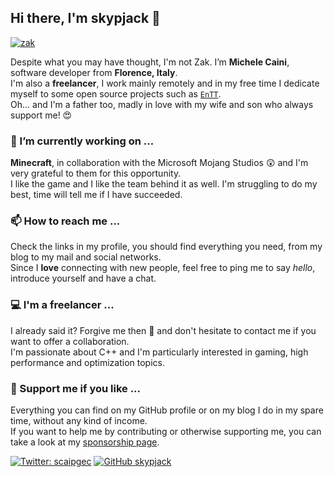 ## Hi there, I'm skypjack 👋

[![zak](https://user-images.githubusercontent.com/1812216/101640887-5e9ba800-3a31-11eb-8b2f-861f2920301e.gif)](https://github.com/skypjack)

Despite what you may have thought, I'm not Zak. I’m **Michele Caini**, software developer from **Florence, Italy**.<br/>
I'm also a **freelancer**, I work mainly remotely and in my free time I dedicate myself to some open source projects such as [`EnTT`](https://github.com/skypjack/entt).<br/>
Oh... and I'm a father too, madly in love with my wife and son who always support me! :heart_eyes:

### 🔭 I’m currently working on ...

**Minecraft**, in collaboration with the Microsoft Mojang Studios :astonished: and I'm very grateful to them for this opportunity.<br/>
I like the game and I like the team behind it as well. I'm struggling to do my best, time will tell me if I have succeeded.

### 📫 How to reach me ...

Check the links in my profile, you should find everything you need, from my blog to my mail and social networks.<br/>
Since I **love** connecting with new people, feel free to ping me to say _hello_, introduce yourself and have a chat.

### 💻 I'm a freelancer ...

I already said it? Forgive me then :slightly_smiling_face: and don't hesitate to contact me if you want to offer a collaboration.<br/>
I'm passionate about C++ and I'm particularly interested in gaming, high performance and optimization topics.

### 🙏 Support me if you like ...

Everything you can find on my GitHub profile or on my blog I do in my spare time, without any kind of income.<br/>
If you want to help me by contributing or otherwise supporting me, you can take a look at my [sponsorship page](https://github.com/sponsors/skypjack).

[![Twitter: scaipgec](https://img.shields.io/twitter/follow/scaipgec?style=social)](https://twitter.com/scaipgec)
[![GitHub skypjack](https://img.shields.io/github/followers/skypjack?label=follow&style=social)](https://github.com/skypjack)
